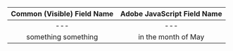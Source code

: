 | **Common (Visible) Field Name** | **Adobe JavaScript Field Name** |
|:-:|:-:|
|---|---|
| something something | in the month of May |
